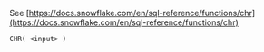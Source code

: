 See [https://docs.snowflake.com/en/sql-reference/functions/chr](https://docs.snowflake.com/en/sql-reference/functions/chr)
```
CHR( <input> )
```
